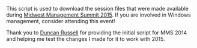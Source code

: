 This script is used to download the session files that were made available during [Midwest Management Summit 2015](http://mmsmoa.com). If you are involved in Windows management, consider attending this event!

Thank you to [Duncan Russell](http://www.sysadmintechnotes.com/) for providing the initial script for MMS 2014 and helping me test the changes I made for it to work with 2015.
